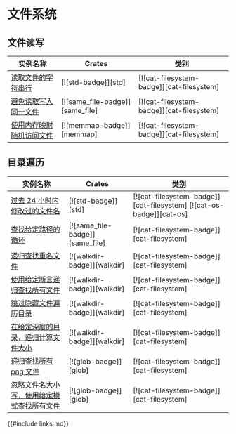# 文件系统

<!--
> [file.md](https://github.com/rust-lang-nursery/rust-cookbook/blob/master/src/file.md)
> <br />
> commit 97dabe59ae705bf6a2aaebbcd1d189ec2a83f98b - 2018.07.11
-->

## 文件读写

| 实例名称 | Crates | 类别 |
|--------|--------|------------|
| [读取文件的字符串行][ex-std-read-lines] | [![std-badge]][std] | [![cat-filesystem-badge]][cat-filesystem] |
| [避免读取写入同一文件][ex-avoid-read-write] | [![same_file-badge]][same_file] | [![cat-filesystem-badge]][cat-filesystem] |
| [使用内存映射随机访问文件][ex-random-file-access] | [![memmap-badge]][memmap] | [![cat-filesystem-badge]][cat-filesystem] |

## 目录遍历

| 实例名称 | Crates | 类别 |
|--------|--------|------------|
| [过去 24 小时内修改过的文件名][ex-file-24-hours-modified] | [![std-badge]][std] | [![cat-filesystem-badge]][cat-filesystem] [![cat-os-badge]][cat-os] |
| [查找给定路径的循环][ex-find-file-loops] | [![same_file-badge]][same_file] | [![cat-filesystem-badge]][cat-filesystem] |
| [递归查找重名文件][ex-dedup-filenames] | [![walkdir-badge]][walkdir] | [![cat-filesystem-badge]][cat-filesystem] |
| [使用给定断言递归查找所有文件][ex-file-predicate] | [![walkdir-badge]][walkdir] | [![cat-filesystem-badge]][cat-filesystem] |
| [跳过隐藏文件遍历目录][ex-file-skip-dot] | [![walkdir-badge]][walkdir] | [![cat-filesystem-badge]][cat-filesystem] |
| [在给定深度的目录，递归计算文件大小][ex-file-sizes] | [![walkdir-badge]][walkdir] | [![cat-filesystem-badge]][cat-filesystem] |
| [递归查找所有 png 文件][ex-glob-recursive] | [![glob-badge]][glob] | [![cat-filesystem-badge]][cat-filesystem] |
| [忽略文件名大小写，使用给定模式查找所有文件][ex-glob-with] | [![glob-badge]][glob] | [![cat-filesystem-badge]][cat-filesystem] |

[ex-std-read-lines]: file/read-write.md#读取文件的字符串行
[ex-avoid-read-write]: file/read-write.md#避免读取写入同一文件
[ex-random-file-access]: file/read-write.md#使用内存映射随机访问文件

[ex-file-24-hours-modified]: file/dir.md#过去-24-小时内修改过的文件名
[ex-find-file-loops]: file/dir.md#查找给定路径的循环
[ex-dedup-filenames]: file/dir.md#递归查找重名文件
[ex-file-predicate]: file/dir.md#使用给定断言递归查找所有文件
[ex-file-skip-dot]: file/dir.md#跳过隐藏文件遍历目录
[ex-file-sizes]: file/dir.md#在给定深度的目录递归计算文件大小
[ex-glob-recursive]: file/dir.md#递归查找所有-png-文件
[ex-glob-with]: file/dir.md#忽略文件名大小写使用给定模式查找所有文件

{{#include links.md}}
